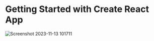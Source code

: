 # Getting Started with Create React App


![Screenshot 2023-11-13 101711](https://github.com/HannaFleming/spinner-react/assets/124400864/872c72b7-b0d4-44e0-beba-4aa84e660431)
